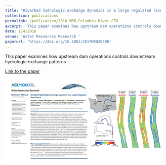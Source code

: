 ```yaml
---
title: "Riverbed hydrologic exchange dynamics in a large regulated river reach"
collection: publications
permalink: /publication/2018-WRR-Columbia-River-CFD
excerpt: 'This paper examines how upstream dam operations controls downstream hydrologic exchange patterns'
date: 1/4/2018
venue: 'Water Resources Research '
paperurl: 'https://doi.org/10.1002/2017WR020508'
---
```

This paper examines how upstream dam operations controls downstream hydrologic exchange patterns

[Link to the paper](https://doi.org/10.1002/2017WR020508)

![image](../images/papers/2018-WRR-Columbia-River-CFD.png)

